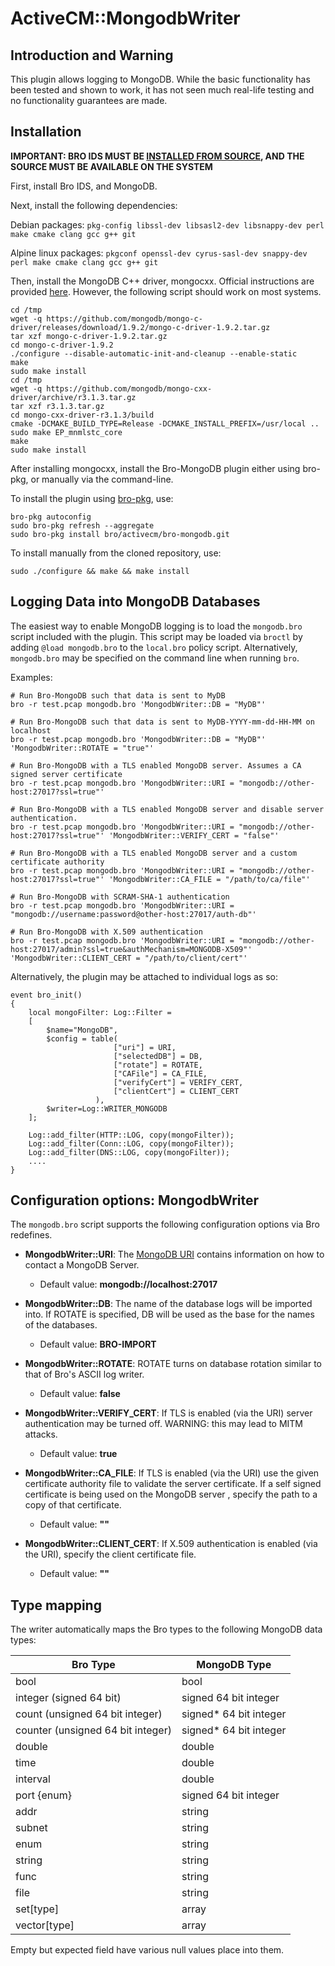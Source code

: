 # ActiveCM::MongodbWriter

## Introduction and Warning

This plugin allows logging to MongoDB.
While the basic functionality has been tested and shown to work, it has not
seen much real-life testing and no functionality guarantees are made.

## Installation

**IMPORTANT: BRO IDS MUST BE [INSTALLED FROM SOURCE](https://www.bro.org/sphinx/install/install.html), AND THE SOURCE MUST BE AVAILABLE ON THE SYSTEM**

First, install Bro IDS, and MongoDB.

Next, install the following dependencies:

Debian packages: `pkg-config libssl-dev libsasl2-dev libsnappy-dev perl make cmake clang gcc g++ git`

Alpine linux packages: `pkgconf openssl-dev cyrus-sasl-dev snappy-dev perl make cmake clang gcc g++ git`


Then, install the MongoDB C++ driver, mongocxx. Official instructions are
provided [here](http://mongodb.github.io/mongo-cxx-driver/mongocxx-v3/installation/).
However, the following script should work on most systems.
```
cd /tmp
wget -q https://github.com/mongodb/mongo-c-driver/releases/download/1.9.2/mongo-c-driver-1.9.2.tar.gz
tar xzf mongo-c-driver-1.9.2.tar.gz
cd mongo-c-driver-1.9.2
./configure --disable-automatic-init-and-cleanup --enable-static
make
sudo make install
cd /tmp
wget -q https://github.com/mongodb/mongo-cxx-driver/archive/r3.1.3.tar.gz
tar xzf r3.1.3.tar.gz
cd mongo-cxx-driver-r3.1.3/build
cmake -DCMAKE_BUILD_TYPE=Release -DCMAKE_INSTALL_PREFIX=/usr/local ..
sudo make EP_mnmlstc_core
make
sudo make install
```

After installing mongocxx, install the Bro-MongoDB plugin
either using bro-pkg, or manually via the command-line.

To install the plugin using [bro-pkg](http://bro-package-manager.readthedocs.io/en/stable/), use:

```
bro-pkg autoconfig
sudo bro-pkg refresh --aggregate
sudo bro-pkg install bro/activecm/bro-mongodb.git
```

To install manually from the cloned repository, use:

```
sudo ./configure && make && make install
```


## Logging Data into MongoDB Databases

The easiest way to enable MongoDB logging is to load the `mongodb.bro` script
included with the plugin. This script may be loaded via `broctl` by adding
`@load mongodb.bro` to the `local.bro` policy script. Alternatively,
`mongodb.bro` may be specified on the command line when running `bro`.

Examples:

```
# Run Bro-MongoDB such that data is sent to MyDB
bro -r test.pcap mongodb.bro 'MongodbWriter::DB = "MyDB"'

# Run Bro-MongoDB such that data is sent to MyDB-YYYY-mm-dd-HH-MM on localhost
bro -r test.pcap mongodb.bro 'MongodbWriter::DB = "MyDB"' 'MongodbWriter::ROTATE = "true"'

# Run Bro-MongoDB with a TLS enabled MongoDB server. Assumes a CA signed server certificate
bro -r test.pcap mongodb.bro 'MongodbWriter::URI = "mongodb://other-host:27017?ssl=true"'

# Run Bro-MongoDB with a TLS enabled MongoDB server and disable server authentication.
bro -r test.pcap mongodb.bro 'MongodbWriter::URI = "mongodb://other-host:27017?ssl=true"' 'MongodbWriter::VERIFY_CERT = "false"'

# Run Bro-MongoDB with a TLS enabled MongoDB server and a custom certificate authority
bro -r test.pcap mongodb.bro 'MongodbWriter::URI = "mongodb://other-host:27017?ssl=true"' 'MongodbWriter::CA_FILE = "/path/to/ca/file"'

# Run Bro-MongoDB with SCRAM-SHA-1 authentication
bro -r test.pcap mongodb.bro 'MongodbWriter::URI = "mongodb://username:password@other-host:27017/auth-db"'

# Run Bro-MongoDB with X.509 authentication
bro -r test.pcap mongodb.bro 'MongodbWriter::URI = "mongodb://other-host:27017/admin?ssl=true&authMechanism=MONGODB-X509"' 'MongodbWriter::CLIENT_CERT = "/path/to/client/cert"'
```

Alternatively, the plugin may be attached to individual logs as so:
```
event bro_init()
{
    local mongoFilter: Log::Filter =
    [
        $name="MongoDB",
        $config = table(
                       ["uri"] = URI,
                       ["selectedDB"] = DB,
                       ["rotate"] = ROTATE,
                       ["CAFile"] = CA_FILE,
                       ["verifyCert"] = VERIFY_CERT,
                       ["clientCert"] = CLIENT_CERT
                   ),
        $writer=Log::WRITER_MONGODB
    ];

    Log::add_filter(HTTP::LOG, copy(mongoFilter));
    Log::add_filter(Conn::LOG, copy(mongoFilter));
    Log::add_filter(DNS::LOG, copy(mongoFilter));
    ....
}
```


## Configuration options: MongodbWriter

The `mongodb.bro` script supports the following configuration options via Bro redefines.

- **MongodbWriter::URI**: The [MongoDB URI](https://docs.mongodb.com/manual/reference/connection-string/) contains information on how to contact a MongoDB Server.
  - Default value: **mongodb://localhost:27017**

- **MongodbWriter::DB**: The name of the database logs will be imported into. If
ROTATE is specified, DB will be used as the base for the names of the databases.
  - Default value: **BRO-IMPORT**

- **MongodbWriter::ROTATE**:  ROTATE turns on database rotation similar to that of Bro's ASCII
log writer.
  - Default value: **false**

- **MongodbWriter::VERIFY_CERT**: If TLS is enabled (via the URI) server
authentication may be turned off. WARNING: this may lead to MITM attacks.
  - Default value: **true**

- **MongodbWriter::CA_FILE**: If TLS is enabled (via the URI) use the given
certificate authority file to validate the server certificate. If a self signed
certificate is being used on the MongoDB server , specify the path to a copy
of that certificate.
  - Default value: **""**

- **MongodbWriter::CLIENT_CERT**:  If X.509 authentication is enabled (via the URI), specify the client certificate file.
  - Default value: **""**

## Type mapping

The writer automatically maps the Bro types to the following MongoDB data
types:

| Bro Type                          	| MongoDB Type                            	|
|-----------------------------------	|-----------------------------------------	|
| bool                              	| bool                                    	|
| integer (signed 64 bit)           	| signed 64 bit integer                   	|
| count (unsigned 64 bit integer)   	| signed* 64 bit integer                  	|
| counter (unsigned 64 bit integer) 	| signed* 64 bit integer                  	|
| double                            	| double                                  	|
| time                              	| double                                    |
| interval                          	| double                                  	|
| port {enum}                       	| signed 64 bit integer                   	|
| addr                              	| string                                  	|
| subnet                            	| string                                  	|
| enum                              	| string                                  	|
| string                            	| string                                  	|
| func                              	| string                                  	|
| file                              	| string                                  	|
| set[type]                         	| array                                   	|
| vector[type]                      	| array                                   	|

Empty but expected field have various null values place into them.
